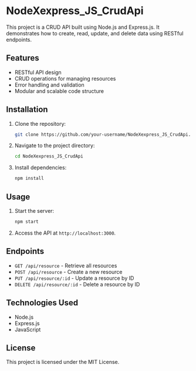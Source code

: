 # NodeXexpress_JS_CrudApi

This project is a CRUD API built using Node.js and Express.js. It demonstrates how to create, read, update, and delete data using RESTful endpoints.

## Features

- RESTful API design
- CRUD operations for managing resources
- Error handling and validation
- Modular and scalable code structure

## Installation

1. Clone the repository:
    ```bash
    git clone https://github.com/your-username/NodeXexpress_JS_CrudApi.git
    ```
2. Navigate to the project directory:
    ```bash
    cd NodeXexpress_JS_CrudApi
    ```
3. Install dependencies:
    ```bash
    npm install
    ```

## Usage

1. Start the server:
    ```bash
    npm start
    ```
2. Access the API at `http://localhost:3000`.

## Endpoints

- `GET /api/resource` - Retrieve all resources
- `POST /api/resource` - Create a new resource
- `PUT /api/resource/:id` - Update a resource by ID
- `DELETE /api/resource/:id` - Delete a resource by ID

## Technologies Used

- Node.js
- Express.js
- JavaScript

## License

This project is licensed under the MIT License.
